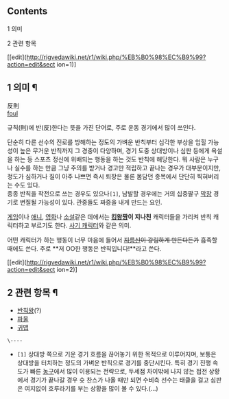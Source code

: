 ## Contents

    

1 의미

2 관련 항목

[[edit](http://rigvedawiki.net/r1/wiki.php/%EB%B0%98%EC%B9%99?action=edit&sect
ion=1)]

## 1 의미 ¶

反則  
[foul](%ED%8C%8C%EC%9A%B8#s-2.md)

  

규칙(則)에 반(反)한다는 뜻을 가진 단어로, 주로 운동 경기에서 많이 쓰인다.

  

단순히 다른 선수의 진로를 방해하는 정도의 가벼운 반칙부터 심각한 부상을 입힐 가능성이 높은 무거운 반칙까지 그 경중이 다양하며, 경기 도중
상대방이나 심판 등에게 욕설을 하는 등 스포츠 정신에 위배되는 행동을 하는 것도 반칙에 해당한다. 뭐 사람은 누구나 실수를 하는 만큼 그냥
주의를 받거나 경고만 적립하고 끝나는 경우가 대부분이지만, 정도가 심하거나 질이 아주 나쁘면 즉시 퇴장은 물론 몸담던 종목에서 단단히
찍혀버리는 수도 있다.  
종종 반칙을 작전으로 쓰는 경우도 있으나`[1]`, 남발할 경우에는 거의 십중팔구 [막장](%EB%A7%89%EC%9E%A5.md)
경기로 변질될 가능성이 있다. 관중들도 짜증을 내게 만드는 요인.

  

[게임](%EA%B2%8C%EC%9E%84.md)이나 [애니](%EC%95%A0%EB%8B%88.md),
[영화](%EC%98%81%ED%99%94.md)나 [소설](%EC%86%8C%EC%84%A4.md)같은 데에서는
**[킹왕짱](%ED%82%B9%EC%99%95%EC%A7%B1.md)이 지나친** 캐릭터들을 가리켜 반칙 캐릭터하고 부르기도 한다.
[사기 캐릭터](%EC%82%AC%EA%B8%B0%20%EC%BA%90%EB%A6%AD%ED%84%B0.md)와 같은 의미.

  

어떤 캐릭터가 하는 행동이 너무 마음에 들어서 <del>[지름신](%EC%A7%80%EB%A6%84%EC%8B%A0.md)이 강림하게
만든다든가</del> 흡족할 때에도 쓴다. 주로 **저 OO한 행동은 반칙입니다!**라고 쓴다.

[[edit](http://rigvedawiki.net/r1/wiki.php/%EB%B0%98%EC%B9%99?action=edit&sect
ion=2)]

## 2 관련 항목 ¶

  * [반칙왕](%EB%B0%98%EC%B9%99%EC%99%95.md)(?)
  * [파울](%ED%8C%8C%EC%9A%B8.md)
  * [귀맵](%EA%B7%80%EB%A7%B5.md)  

`\----`

  * `[1]` 상대방 쪽으로 기운 경기 흐름을 끊어놓기 위한 목적으로 이루어지며, 보통은 상대방을 터치하는 정도의 가벼운 반칙으로 경기를 중단시킨다. 특히 경기 진행 속도가 빠른 [농구](%EB%86%8D%EA%B5%AC.md)에서 많이 이용되는 전략으로, 두세점 차이밖에 나지 않는 접전 상황에서 경기가 끝나갈 경우 슛 찬스가 나올 때만 되면 수비측 선수는 태클을 걸고 심판은 여지없이 호루라기를 부는 상황을 많이 볼 수 있다.(...)

